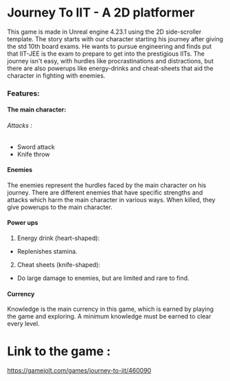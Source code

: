 # Journey To IIT - A 2D platformer

This game is made in Unreal engine 4.23.1 using the 2D side-scroller template. The story starts with our character starting his journey after giving the std 10th board exams. He wants to pursue engineering and finds put that IIT-JEE is the exam to prepare to get into the prestigious IITs. 
The journey isn't easy, with hurdles like procrastinations and distractions, but there are also powerups like energy-drinks and cheat-sheets that aid the character in fighting with enemies.

### Features:

#### The main character:
 
###### Attacks :
- Sword attack
- Knife throw

#### Enemies

The enemies represent the hurdles faced by the main character on his journey. There are different enemies that have specific strengths and attacks which harm the main character in various ways.
When killed, they give powerups to the main character.

#### Power ups

1. Energy drink (heart-shaped):
- Replenishes stamina.

2. Cheat sheets (knife-shaped):
- Do large damage to enemies, but are limited and rare to find.

#### Currency

Knowledge is the main currency in this game, which is earned by playing the game and exploring. 
A minimum knowledge must be earned to clear every level.

# Link to the game :

https://gamejolt.com/games/journey-to-iit/460090